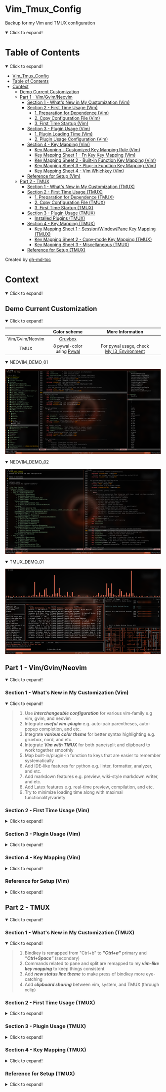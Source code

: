 # Vim_Tmux_Config
Backup for my Vim and TMUX configuration

<details open>
<summary>Click to expand!</summary>

Table of Contents
=================
<details open>
<summary>Click to expand!</summary>

* [Vim_Tmux_Config](#vim_tmux_config)
* [Table of Contents](#table-of-contents)
* [Context](#context)
   * [Demo Current Customization](#demo-current-customization)
   * [Part 1 - Vim/Gvim/Neovim](#part-1---vimgvimneovim)
      * [Section 1 - What's New in My Customization (Vim)](#section-1---whats-new-in-my-customization-vim)
      * [Section 2 - First Time Usage (Vim)](#section-2---first-time-usage-vim)
         * [1. Preparation for Dependence (Vim)](#1-preparation-for-dependence-vim)
         * [2. Copy Configuration File (Vim)](#2-copy-configuration-file-vim)
         * [3. First Time Startup (Vim)](#3-first-time-startup-vim)
      * [Section 3 - Plugin Usage (Vim)](#section-3---plugin-usage-vim)
         * [1. Plugin Loading Time (Vim)](#1-plugin-loading-time-vim)
         * [2. Plugin Usage Configuration (Vim)](#2-plugin-usage-configuration-vim)
      * [Section 4 - Key Mapping (Vim)](#section-4---key-mapping-vim)
         * [Key Mapping - Customized Key Mapping Rule (Vim)](#key-mapping---customized-key-mapping-rule-vim)
         * [Key Mapping Sheet 1 - Fn Key Key Mapping (Vim)](#key-mapping-sheet-1---fn-key-key-mapping-vim)
         * [Key Mapping Sheet 2 - Built-in Function Key Mapping (Vim)](#key-mapping-sheet-2---built-in-function-key-mapping-vim)
         * [Key Mapping Sheet 3 - Plug-in Function Key Mapping (Vim)](#key-mapping-sheet-3---plug-in-function-key-mapping-vim)
         * [Key Mapping Sheet 4 - Vim Whichkey (Vim)](#key-mapping-sheet-4---vim-whichkey-vim)
      * [Reference for Setup (Vim)](#reference-for-setup-vim)
   * [Part 2 - TMUX](#part-2---tmux)
      * [Section 1 - What's New in My Customization (TMUX)](#section-1---whats-new-in-my-customization-tmux)
      * [Section 2 - First Time Usage (TMUX)](#section-2---first-time-usage-tmux)
         * [1. Preparation for Dependence (TMUX)](#1-preparation-for-dependence-tmux)
         * [2. Copy Configuration File (TMUX)](#2-copy-configuration-file-tmux)
         * [3. First Time Startup (TMUX)](#3-first-time-startup-tmux)
      * [Section 3 - Plugin Usage (TMUX)](#section-3---plugin-usage-tmux)
         * [Installed Plugins (TMUX)](#installed-plugins-tmux)
      * [Section 4 - Key Mapping (TMUX)](#section-4---key-mapping-tmux)
         * [Key Mapping Sheet 1 - Session/Window/Pane Key Mapping (TMUX)](#key-mapping-sheet-1---sessionwindowpane-key-mapping-tmux)
         * [Key Mapping Sheet 2 - Copy-mode Key Mapping (TMUX)](#key-mapping-sheet-2---copy-mode-key-mapping-tmux)
         * [Key Mapping Sheet 3 - Miscellaneous (TMUX)](#key-mapping-sheet-3---miscellaneous-tmux)
     * [Reference for Setup (TMUX)](#reference-for-setup-tmux)

Created by [gh-md-toc](https://github.com/ekalinin/github-markdown-toc)

</details>

# Context
<details open>
<summary>Click to expand!</summary>

## Demo Current Customization
<details open>
<summary>Click to expand!</summary>

|                 | Color scheme                                                     | More Information                                                                           |
| :-------------: | :--------------------------------------------------------------: | :----------------------------------------------------------------------------------------: |
| Vim/Gvim/Neovim | [Gruvbox](https://github.com/morhetz/gruvbox)                    |                                                                                            |
| TMUX            | 8 pywal-color using [Pywal](https://github.com/dylanaraps/pywal) | For pywal usage, check [My_I3_Environment](https://github.com/JordanWu1997/I3_Sway_Config) |


<details open>
<summary>NEOVIM_DEMO_01</summary>

![alt text](./demo/NEOVIM_DEMO_01.png "Title")

</details>

<details open>
<summary>NEOVIM_DEMO_02</summary>

![alt text](./demo/NEOVIM_DEMO_02.png "Title")

</details>

<details open>
<summary>TMUX_DEMO_01</summary>

![alt text](./demo/TMUX_DEMO_01.png "Title")

</details>
</details>

## Part 1 - Vim/Gvim/Neovim
<details open>
<summary>Click to expand!</summary>

### Section 1 - What's New in My Customization (Vim)
<details open>
<summary>Click to expand!</summary>

> 1. Use **_interchangeable configuration_** for various vim-family e.g vim, gvim, and neovim
> 2. Integrate **_useful vim-plugin_** e.g. auto-pair parentheses, auto-popup completion, and etc.
> 3. Integrate **_various color theme_** for better syntax highlighting e.g. gruvbox, nord, and etc.
> 4. Integrate **_Vim with TMUX_** for both pane/split and clipboard to work together smoothly
> 5. Map built-in/plugin-in function to keys that are easier to remember systematically
> 6. Add IDE-like features for python e.g. linter, formatter, analyzer, and etc.
> 7. Add markdown features e.g. preview, wiki-style markdown writer, and etc.
> 8. Add Latex features e.g.  real-time preview, compilation, and etc.
> 9. Try to minimize loading time along with maximal functionality/variety

</details>

### Section 2 - First Time Usage (Vim)
<details>
<summary>Click to expand!</summary>

#### 1. Preparation for Dependence (Vim)

1. Common Requirement
- __Curl__ [for plugin manager setup]
    ```bash
    # For Fedora
    dnf install curl
    ```
- __Web browser with markdown extension__ (e.g. google-chrome, Firefox, and etc.) [for markdown preview]
    ```bash
    # For Fedora
    dnf install firefox
    ```
- __PDF viewer__ (e.g. zathura, Okular) [for latex preview]
    ```bash
    # For Fedora
    dnf install zathura*
    ```

2. Requirement for Diverse Vim
- __Vim__
    - version >= __7.0__
    - clipboard option is on (+clipboard) [for sharing system clipboard]
    - python3 option is on (+python3/dyn) [for python completion]
    ```bash
    # Check vim version and other options
    vim --version
    ```
- __Gvim__
    - version >= __7.0__
    - gvim already shipped with clipboard and python3 options
    ```bash
    # Check gvim version and other options
    vim --version
    ```
- __Neovim__
    - version >= __0.4__
    - neovim already shipped with clipboard and python3 options
    ```bash
    # Check nvim version and other options
    nvim --version
    ```
3. Requirement for Python Completion
- __ipython__ (version >= __7.20__) [python console]
    ```bash
    # Python3
    pip install ipython
    ```
- __jedi__ for jedi [python code analyzer]
    ```bash
    # Python3
    pip install jedi
    ```
- __pynvim__ for deoplete neovim plugin usage [python code analyzer]
    ```bash
    # Python3
    pip install pynvim
    ```
- __ipdb__ for ipdb [python breakpoint maker]
    ```bash
    # Python3
    pip install ipdb
    ```

4. Requirements for Basic Latex Compilation
- __texlive__ [latex suite]
    ```bash
    # For Fedora
    dnf install texlive-scheme-basic
    ```

#### 2. Copy Configuration File (Vim)
- __Vim/Gvim__
    1. copy "vimrc" to $HOME (current user's home)
    2. rename "vimrc" to ".vimrc"
    ```bash
    cp vimrc $HOME/.vimrc
    ```
- __Neovim__
    1. copy "vimrc" to $HOME/.config/nvim (create one if not exists)
    2. rename "vimrc" to "init.vim"
    ```bash
    mkdir -p $HOME/nvim
    cp vimrc $HOME/nvim/init.vim
    ```

#### 3. First Time Startup (Vim)
- Following installation should start automatically at the first time startup
    1. vim-plug (plug manager) installation via __curl__
        - If not working, try manually install vim-plug (also within this repository)
            ```bash
            # For vim/gvim
            cp -r vim/autoload $HOME/.vim
            # For neovim
            cp -r vim/autoload $HOME/.config/nvim
            ```
    2. vim plugin installation via __vim-plug__
        - If not working, try manually install vim-Plug
            ```bash
            # In vim command line mode
            :Pluginstall
            ```

</details>

### Section 3 - Plugin Usage (Vim)
<details>
<summary>Click to expand!</summary>

#### 1. Plugin Loading Time (Vim)
- Enable too much plugins may slow down your vim. You can check your loading time with following command
- For managing plugins enable/disable, see next section (Plugin usage configuration)
```bash
# For vim/gvim
vim --startuptime /tmp/startup.log FILE_TO_TEST +q && vim /tmp/startup.log
# For neovim
vim --startuptime /tmp/startup.log FILE_TO_TEST +q && vim /tmp/startup.log
```

#### 2. Plugin Usage Configuration (Vim)
for more details, check sections in vimrc

- Plugin usage can be configured in the first section of vimrc
    ```vim
    " ============================================================================
    " Vim and Neovim settings
    " ============================================================================
    " Select vim-plug to load, set GUI color (real color) support, and etc.
    " Assign 0 to disable plug option
    ```
- Detect using neovim or not (automatic detection)
    - Neovim is better for loading tons of plugins
    - Neovim configuration path is different from vim
    ```vim
    " Use vim or neovim (Auto-detect)
    let USING_NEOVIM = has('nvim')
    let USING_VIM = !USING_NEOVIM
    ```
- Check if using vim 8.0 or higher
    - If vim version is less than 8.0, some function is not available (e.g. terminal)
    - Required for
        - [Built-in] terminal mode
        - [Plug-in] vim-polyglot (multi-language support)
        - [Plug-in] ale (multi-languages syntax highlight)
    ```vim
    " Check if vim version >= 8.0 (also for neovim >= 0.5)
    let USING_VIM8 = 1
    ```
- Customize vim color scheme
    - For fancy symbol support, nerd font is needed (check https://github.com/ryanoasis/nerd-fonts )
    - For pywal theme support, pywal is needed (check https://github.com/dylanaraps/pywal ),
      also remember to change the directory path to your $HOME/.cache/wal
    ```vim
    " Customize vim theme (Include colorscheme and statusline)
    let USING_CUSTOMIZED_THEME = 1
    " Fancy symbols (Mainly affect lightline and nerdtree icon)
    let USING_FANCY_SYMBOLS = 1
    " Wal theme support (Xresources colortheme support, check pywal)
    "let USING_WAL_THEME = isdirectory('/home/jordankhwu/.cache/wal')
    let USING_WAL_THEME = 0
    ```
- Extra vim-plug
    - Extra plug for productivity (or enhance vim-built in function)
    - Including
        - [Plug-in] vim-startify (start page for empty buffer)
        - [Plug-in] goyo (distraction-free editor)
        - [Plug-in] limelight (light-off with goyo)
        - [Plug-in] yankring (clipboard history)
        - [Plug-in] vim-peekaboo (vim register viewer/manager)
        - [Plug-in] vim-markbar (vim mark viewer/manager)
        - [Plug-in] vim-easymotion (physical movement)
        - [Plug-in] AutoComplPop (auto completion pop-up)
        - [Plug-in] FixedTaskList (find TODO tag in vim)
        - [Plug-in] vim-hexokinase (hex color code color highlight support)
    ```vim
    " Extra vim-plug (Include easymotion, yankring, autocolpop, and etc.)
    let USING_EXTRA_PLUG = 1
    ```
- Coding tool vim-plug
    - Tools for coding, git, language syntax highlight
    - Including
        - [Plug-in] vim-polyglot (multi-language support)
        - [Plug-in] ale (multi-language syntax highlight)
        - [Plug-in] neoformat (code formatter)
        - [Plug-in] rainbow (pair bracket highlight)
        - [Plug-in] indentLine (indent line indicator)
        - [Plug-in] vim-indent-guides (indent highlight)
        - [Plug-in] vim-indent-object (add indent object to vim)
        - [Plug-in] vim-multiple-cursors (multiple cursors)
        - [Plug-in] vim-fugitive (git toolbox)
        - [Plug-in] vim-gitgutter (git diff highlight)
    ```vim
    " Coding tools vim-plug (Include syntax support, git function, and etc.)
    let USING_CODING_TOOL_PLUG = 1
    ```
- Python completion vim-plug
    - Tools for python completion
    - Requirements must be satisfied (check python completion preparation at the first session)
    - Including
        - [Plug-in] nvim-yarp (yet another remote plugin framework for neovim)
        - [Plug-in] vim-hug-neovim-rpc (plugin bridge from neovim to vim)
        - [Plug-in] deoplete-jedi (python completion)
        - [Plug-in] jedi-vim (definition and feature finder)
    ```vim
    " Python Completion (Use deoplete and jedi, neovim is recommended to be used)
    let USING_PYTHON_COMPLETION = 1
    " Python that used to install jedi, pynvim and python packages for completion
    let PYTHON_FOR_COMPLETION = '/home/jordankhwu/anaconda3/bin/python'
    ```
- GUI support
    - Functions for external GUI software
    - Requires
        - Latex previewer
        - Markdown previewer
    ```vim
    " Support of external GUI software (e.g. Okular, Google-chrome, and etc.)
    let USING_GUI_SOFTWARE = 1
    " Web browser for markdown preview
    let WEBBROWSER = 'brave-browser'
    ```

</details>

### Section 4 - Key Mapping (Vim)
<details>
<summary>Click to expand!</summary>

#### Key Mapping - Customized Key Mapping Rule (Vim)
<details open>
<summary>Click to expand!</summary>

> _1. Key Mapping should not be much different from the original VIM_
- To make life easier instead of filled up with bloated key mapping
> _2. Every function (motion) should start with a leader key for most of time_
- To prevent conflict with built-in hotkey or other program hotkeys
- In this configuration, leader key is __SPACE__ key
> 3. _Key mapping should be related to the name of the function_
- Make it easier to remember or connect
- e.g. "no wrap" function is mapped to `[SPACE]`+`[W]`+`[P]`

</details>

#### Key Mapping Sheet 1 - Fn Key Key Mapping (Vim)
<details>
<summary>Click to expand!</summary>

1. Function Key Key Mapping

| VIM-Mode | Key Mapping      | Function                        | Description                      | Note                                                    |
| :------: | :--------------: | :-----------------------------: | :------------------------------: | :-----------------------------------------------------: |
| N/V      | (`[LK]`)+`[F1]`  | (Previous)/Next Buffer          | Switch between buffers           |                                                         |
| N/V      | (`[LK]`)+`[F2]`  | (Previous)/Next Tab             | Switch between tabs              |                                                         |
| N/V      | `[F3]`           | Nerdtree current file           | Show current file location       |                                                         |
| N/V      | `[LK]`+`[F3]`    | Toggle Nerdtree                 | On/Off NerdTree plugin           |                                                         |
| N/V      | `[F4]`           | Markdown/Latex previewer        | Open external Viewer             | Only for .md or .tex file                               |
| N/V      | `[LK]`+`[F4]`    | Toggle Tagbar                   | On/Off Tagbar plugin             |                                                         |
| N/V      | (`[LK]`)+`[F5]`  | Toggle (Rel)/Abs line number    | On/Off rel/abs line number       |                                                         |
| N/V      | `[F6]`           | Toggle fold column (short-4)    | On/Off fold column (short-4)     | For easier code fold visualization                      |
| N/V      | `[LK]`+`[F6]`    | Toggle fold column (long-8)     | On/Off fold column (long-8)      | For easier code fold visualization                      |
| N/V      | `[F7]`           | Toggle show line border         | On/Off highlight 79th character  | VIM recommends at most 78 characters for one line       |
| N/V      | `[LK]`+`[F7]`    | Toggle show line border         | On/Off highlight 79th column     | VIM recommends at most 78 characters for one line       |
| N/V      | `[F8]`           | Toggle highlight comment        | On/Off highlight code comment    | Assign brighter color to comment to highlight it        |
| N/V      | `[LK]`+`[F8]`    | Toggle highlight fold           | On/Off highlight  vim fold       | Assign brighter color to comment to highlight it        |
| N/V      | `[F9]`           | Toggle indent highlight (line)  | On/Off indent highlight (line)   |                                                         |
| N/V      | `[LK]`+`[F9]`    | Toggle indent highlight (block) | On/Off indent highlight (block)  |                                                         |
| N/V      | (`[LK]`)+`[F10]` | (Load)/Save vim layout          | Load/Save vim layout             | Including pane split, folds, and etc.                   |
| N/V      | (`[LK]`)+`[F11]` | (Off)/On synchronized cursor    | Off/On synchronized cursor       | Need to execute in every pane that wants to synchronize |
| N/V      | (`[LK]`)+`[F12]` | (Exit)/Enter terminal mode      | Exit/Enter terminal mode         |                                                         |

</details>

#### Key Mapping Sheet 2 - Built-in Function Key Mapping (Vim)
<details>
<summary>Click to expand!</summary>

1. Buffer/Tab Key Mapping

| VIM-Mode | Key Mapping              | Function               | Description            | Note |
| :------: | :----------------------: | :--------------------: | :--------------------: | :--: |
| N/V      | `[LK]`+`[b]`+`[b]`       | Add new buffer         | Add new buffer         |      |
| N/V      | `[LK]`+`[b]`+`[d]`+`[d]` | Close current buffer   | Close current buffer   |      |
| N/V      | `[LK]`+`[Shift]`+`[j/k]` | Go to next/prev buffer | Go to next/prev buffer |      |
| N/V      | `[LK]`+`[t]`+`[t]`       | Add new tab            | Add new tab            |      |
| N/V      | `[LK]`+`[t]`+`[d]`+`[d]` | Close current tab      | Close current tab      |      |
| N/V      | `[LK]`+`[Shift]`+`[l/h]` | Go to next/prev tab    | Go to next/prev tab    |      |
| N/V      | `[LK]`+`[Shift]`+`[./,]` | Move tab to next/prev  | Move tab to next/prev  |      |

2. Split/Window Key Mapping

| VIM-Mode | Key Mapping                          | Function                          | Description                        | Note                                                            |
| :------: | :----------------------------------: | :-------------------------------: | :--------------------------------: | :-------------------------------------------------------------: |
| N/V      | `[Ctrl]`+`[w]`+`[s/v]`               | Add new split Horizontal/Vertical | Add new split Horizontal/Vertical  |                                                                 |
| N/V      | `[Ctrl]`+`[h/j/k/l]`                 | Move between vim splits           | Move between splits (L/D/U/R)      | With plugin, you can even move between TMUX pane and VIM splits |
| N/V      | `[Ctrl]`+`[w]`+`[h/j/k/l]`           | Move between vim splits           | Move between splits (L/D/U/R)      |                                                                 |
| N/V      | `[Ctrl]`+`[w]`+`[Shift]`+`[h/j/k/l]` | Move current split (L/D/U/R)      | Move current split (L/D/U/R)       |                                                                 |
| N/V      | `[Alt]`+`[h/j/k/l]`                  | Resize current split size         | Resize current split size          |                                                                 |
| N/V      | `[Ctrl]`+`[w]`+`[=]`                 | Re-split splits equally           | Re-split splits equally            | Here =(equal sign) for equally split                            |
| N/V      | `[LK]`+`[r]`+`[1/2]`                 | Resize current split to 10/20rows | Resize current split to 10/20 rows | For terminal pane resize                                        |

3. Code Folding Key Mapping

| VIM-Mode | Key Mapping             | Function                     | Description                              | Note         |
| :------: | :---------------------: | :--------------------------: | :--------------------------------------: | :----------: |
| N/V      | (`[LK]`)+`[F10]`        | Load/Save layout and folding | Load/Save current split and code folding |              |
| N/V      | `[z]`+`[k/j]`           | Go to Prev/Next folding      | Go to Prev/Next folding                  | Vim built-in |
| N/V      | `[z]`+`[o/c]`           | Open/Close current folding   | Open/Close current folding               | Vim built-in |
| N/V      | `[z]`+`[Shift]`+`[r/m]` | Show/Close all foldings      | Show/Close all foldings                  | Vim built-in |
| V        | `[Shift]`+`[k/j]`       | Move selection block up/down | Move selection block up/down             |              |

4. Diff Mode Key Mapping

| VIM-Mode | Key Mapping          | Function                           | Description                        | Note                                        |
| :------: | :------------------: | :--------------------------------: | :--------------------------------: | :-----------------------------------------: |
| N/V      | `[LK]`+`[d]`+`[s/v]` | Add diff split Horizontal/Vertical | Add diff split Horizontal/Vertical |                                             |
| N/V      | `[Lk]`+`[d]`+`[j/k]` | Jump to next/prev diff             | Jump to next/prev diff             |                                             |
| N/V      | `[Lk]`+`[d]`+`[g]`   | Get diff from neighbor pane        | Get diff from neighbor pane        | Recommend to use with visual mode selection |
| N/V      | `[Lk]`+`[d]`+`[p]`   | Put diff to neighbor pane          | Put diff to neighbor pane          | Recommend to use with visual mode selection |
| N/V      | `[Lk]`+`[d]`+`[u]`   | Update diff                        | Update diff                        |                                             |

5. Spell Mode Key Mapping

| VIM-Mode | Key Mapping              | Function                                   | Description                                | Note                              |
| :------: | :----------------------: | :----------------------------------------: | :----------------------------------------: | :-------------------------------: |
| N/V      | `[LK]`+`[s]`             | Toggle spell mode                          | Toggle spell mode                          | Here s for (s)pell                |
| N/V      | `[LK]`+`[s]`+`[j/k]`     | Jump to prev/next bad word                 | Jump to pre/next bad word                  |                                   |
| N/V      | `[LK]`+`[s]`+`[a]`+`[g]` | Add word to good word list spell mode      | Add word to good word list spell mode      | Here a for (a)dd, g for (g)ood    |
| N/V      | `[LK]`+`[s]`+`[r]`+`[g]` | Remove word from good word list spell mode | Remove word from good word list spell mode | Here r for (r)emove, g for (g)ood |
| N/V      | `[LK]`+`[s]`+`[a]`+`[b]` | Add word to bad word list spell mode       | Add word to bad word list spell mode       | Here a for (a)dd, b for (b)ad     |
| N/V      | `[LK]`+`[s]`+`[r]`+`[b]` | Remove word from bad word list spell mode  | Remove word from bad word list spell mode  | Here r for (r)emove, b for (b)ad  |


6. Miscellaneous Function Key Mapping

| VIM-Mode | Key Mapping           | Function                          | Description                       | Note                                            |
| :------: | :-------------------: | :-------------------------------: | :-------------------------------: | :---------------------------------------------: |
| I        | `[k]`+`[j]`           | Esc (escape form insert mode)     | Esc (escape form insert mode)     |                                                 |
| N/V      | `[Shift]`+`[k]`       | Search current word in manual     | Search current word in manual     |                                                 |
| N/V      | `[LK]`+`[d]`+`[d]`    | Close current buffer              | Close current buffer              | Here d for (d)eletion                           |
| N/V      | `[LK]`+`[w]`+`[p]`    | Toggle line wrap                  | On/Off line wrap                  | Here wp for (w)ra(p)                            |
| N/V      | `[LK]`+`[s]`+`[t]`    | Toggle list (trailing chars)      | On/Off list (trailing characters) | Here st for li(s)(t)                            |
| N/V      | `[LK]`+`[/]`          | Toggle search highlight           | On/Off search highlight           |                                                 |
| N/V      | `[LK]`+`[m]`+`[k]`    | Show all vim marks                | Show all vim marks                | This shows marks using fzf instead vim built-in |
| N/V      | `[LK]`+`[r]`+`[g]`    | Show all vim registers            | Show all vim registers            | Here re for (re)gister                          |
| N/V      | `[LK]`+`[a]`+`[b]`    | Show all vim abbreviates          | Show all vim abbreviates          | Here ab for (ab)reviation                       |
| N/V      | `[LK]`+`[c]`+`[h/v]`  | Toggle Horizontal/Vertical cursor | On/Off Horizontal/Vertical cursor |                                                 |
| N/V      | `[LK]`+`[g]`+`[o/i]`  | Show all cursor jump              | Show all cursor jump              | `[g/Ctrl]`+`[o/i]` jump backwards/forwards      |
| N/V      | `[LK]`+`[g]`+`[;/,]`  | Show all file change              | Show all file change              | `[g]`+`[;/,]` go to earlier/later change        |

</details>

#### Key Mapping Sheet 3 - Plug-in Function Key Mapping (Vim)
<details>
<summary>Click to expand!</summary>

1. File/Code Browsing Key Mapping
- Note: Fzf is needed for file browsing

| VIM-Mode | Key Mapping              | Function                         | Description                       | Note                       |
| :------: | :----------------------: | :---------------------------:    | :------------------------------:  | :------------------------: |
| N/V      | `[F3]`                   | Nerdtree Current Files           | Show current file location        |                            |
| N/V      | `[LK]`+`[F3]`            | Toggle Nerdtree                  | On/Off NerdTree plugin            |                            |
| N/V      | `[LK]`+`[F4]`            | Toggle Tagbar                    | On/Off Tagbar plugin              |                            |
| N        | `[LK]`+`[f]`+`[f]`+`[s]` | List files under input directory | List files under input directory  |                            |
| N        | `[LK]`+`[f]`+`[l]`+`[c]` | Locate files matched input       | Locate files matched input name   | Use system locate command  |
| N        | `[LK]`+`[f]`+`[r]`+`[g]` | Find files with input pattern    | Find files matched input pattern  | Use system ripgrep command |
| N        | `[LK]`+`[f]`+`[f]`+`[t]` | Select file type for current     | Select file type for current file |                            |
| N        | `[LK]`+`[f]`+`[c]`+`[d]` | Show all command in vim now　    | Show all command in vim now       | 　                         |
| N        | `[LK]`+`[f]`+`[n]`+`[m]` | Show all normal mode mapping     | Show all normal mode mapping      |                            |
| N        | `[LK]`+`[f]`+`[h]`+`[t]` | Show all helptags in vim-help    | Show all helptags in vim-help     |                            |

2. Python Coding Key Mapping
- Note: Jedi is needed for python code analysis (Check https://github.com/davidhalter/jedi )
- Note: All below functions only work in .py files

| VIM-Mode | Key Mapping                  | Function                      | Description                       | Note                        |
| :------: | :--------------------------: | :---------------------------: | :-------------------------------: | :-------------------------: |
| N/V      | `[Shift]`+`[k]`              | Search current word in doc    | Search current word in python doc |                             |
| N/V      | `[LK]`+`[p]`+`[n]`           | Find current word occurrences | Find current word occurrences     | Here p for (p)ython         |
| N/V      | `[LK]`+`[p]`+`[a]`           | Find current word assignment  | Find current word assignment      |                             |
| N/V      | `[LK]`+`[p]`+`[d]`           | Show current word definition  | Show current word definition      |                             |
| N/V      | `[LK]`+`[p]`+`[m]`           | Show current word init.py     | Show current word init.py         |                             |
| N/V      | `[LK]`+`[p]`+`[Shift]`+`[m]` | Show input module init.py     | Show input module init.py         |                             |
| N        | `[LK]`+`[p]`+`[i]`           | Run isort formatter           | Run isort formatter (modules)     | isort needs to be installed |
| N        | `[LK]`+`[p]`+`[y]`           | Run yapf formatter            | Run yapf formatter (PEP8)         | yapf needs to be installed  |

3. Miscellaneous Function Key Mapping
- Useful tool (Note: startup by default)

| VIM-Mode | Key Mapping                   | Function                        | Description                           | Note                      |
| :------: | :---------------------------: | :-----------------------------: | :-----------------------------------: | :-----------------------: |
| N/V      | `[LK]`+`[c]`+`[c/y]`          | Comment (and copy) current line | Comment (and copy) current line       | NerdCommenter             |
| N/V      | `[LK]`+`[c]`+`[u]`            | Uncomment current line          | Uncomment current line                | NerdCommenter             |
| N/V      | `[LK]`+`[Return]`             | Select vim pane                 | Select vim pane in tabs and splits    | vim-choosewin             |
| N/V      | `[LK]`+`[z]`                  | Toggle maximize current split   | On/Off maximize current split         | vim-maximizer             |
| N/V      | `[Ctrl]`+`[w]`+`[z]`          | Toggle maximize current split   | On/Off maximize current split         | vim-maximizer             |
| N/V      | `[y]`+`[s]`+`[a]`+`[w]`+`["]` | Add wrapped quotation/bracket   | From word to "word"                   | vim-surrounder            |
| N/V      | `[d]`+`[s]`+`[a]`+`[w]`+`["]` | Del wrapped quotation/bracket   | From "word" to word                   | vim-surrounder            |
| N/V      | `[c]`+`[s]`+`[']`+`["]`       | Change quotation/bracket        | From 'word' to "word"                 | vim-surrounder            |
| N/V/I    | `[LK]`+`[\`]`                 | Toggle auto-completion pop-up   | On/Off auto-completion pop-up         | autocomplpop              |
| N/V/I    | `[Alt]`+`[Shift]`+`[']`       | Toggle auto-pair                | On/Off auto-pair quotation/bracket    | auto-pairs                |
| N/V/I    | `[Alt]`+`[;]`                 | Jump to next pairs              | Jump to next paired quotation/bracket | auto-pairs                |
| I        | `[Alt]`+`[w]`                 | Auto-pair fastwrap              | Auto-pair fastwrap current pairs      | Example: ()test -> (test) |
| N        | `[LK]`+`[v]`+`[w]`            | Open vimwiki index page         | Open vimwiki index page               | vimwiki                   |
| N        | `[LK]`+`[v]`+`[i]`            | Open vimwiki diary index page   | Open vimwiki diary index page         | vimwiki                   |

- Extra plug (Note: "let using_extra_plug = 1" must be set in vimrc)

| VIM-Mode | Key Mapping          | Function                     | Description                  | Note           |
| :------: | :------------------: | :--------------------------: | :--------------------------: | :------------: |
| N/V      | `[LK]`+`[h/j/k/l]`   | Quick move in four direction | Quick move in four direction | vim-easymotion |
| N/V      | `[LK]`+`[y]`+`[s]`   | Show yank history            | Show yank history            | yankring       |
| N/V      | `[y]`+`[n/p]`        | Paste next/prev clipped item | Paste next/prev clipped item | yankring       |
| N/V      | `[LK]`+`[g]`+`[y]`   | Distraction-free mode        | Distraction-free mode        | goyo           |

- Coding tool (Note: "let using_coding_tool_plug = 1" must be set in vimrc)

| VIM-Mode | Key Mapping                           | Function                        | Description                                        | Note                                                          |
| :------: | :-----------------------------------: | :-----------------------------: | :------------------------------------------------: | :-----------------------------------------------------------: |
| N/V      | `[Alt]`+`[n]` (+`[n]`+`[n]`+...+`[n]` | Multiple cursor for selected    | Multiple cursor for currently selected word        | Press N to next word; Use I/A to insert word; Use Esc to exit |
| N/V      | `[Alt]`+`[p]` (+`[p]`+`[p]`+...+`[p]` | Cancel selected multiple cursor | Cancel selected multiple cursor                    |                                                               |
| N/V      | `[Alt]`+`[o]` (+`[o]`+`[o]`+...+`[o]` | Omit selected multiple cursor   | Omit selected multiple cursor                      |                                                               |
| N/V      | `[LK]`+`[a]`+`[l]`                    | Toggle ALE                      | On/Off ALE                                         | Enabled at startup                                            |
| N/V      | `[LK]`+`[a]`+`[j/k]`                  | Go to Next/Prev ALE linter      | Go to Next/Prev ALE linter                         |                                                               |
| N/V      | `[LK]`+`[g]`+`[g]`                    | Toggle GitGutter                | On/Off GitGutter                                   | Disabled at startup                                           |
| N/V      | `[LK]`+`[g]`+`[h]`+`[s/l/n]`          | Toggle GitGutter highlight      | Toggle GitGutter highlight symbol/line/line number |                                                               |
| N/V      | `[LK]`+`[g]`+`[j/k]`                  | Go to Next/Prev git hunks       | Go to Next/Prev git hunks                          | Hunk means changed block                                      |
| N/V      | `[LK]`+`[g]`+`[Shift]`+`[p]`          | Hunk preview (before changed)   | Hunk preview (before changed)                      | Here p for (p)review                                          |
| N/V      | `[LK]`+`[g]`+`[Shift]`+`[f]`          | Fold all unchanged lines        | Fold all unchanged lines                           |                                                               |
| N/V      | `[LK]`+`[g]`+`[Shift]`+`[s]`          | Stage current hunk              | Stage current hunk                                 | Here s for (s)tage                                            |
| N/V      | `[LK]`+`[g]`+`[Shift]`+`[u]`          | Restore current hunk            | Restore current hunk                               | Like vim undo                                                 |
| N/V      | `[LK]`+`[g]`+`[s]`                    | Summary of current git repo     | Summary of current git repo                        | Here s for (s)ummary                                          |
| N/V      | `[LK]`+`[g]`+(`[Shift]`)+`[d]`        | Git diff (all unstaged files)   | Git diff (all unstaged files)                      |                                                               |
| N/V      | `[LK]`+`[g]`+(`[Shift]`)+`[a]`        | Git add (all unstaged files)    | Git add (all unstaged files)                       |                                                               |
| N/V      | `[LK]`+`[g]`+(`[Shift]`)+`[c]`        | Git commit all staged files     | Git commit all staged files)                       |                                                               |
| N/V      | `[LK]`+`[g]`+`[Shift]`+`[b]`          | Git blame current file          | Git blame current file                             |                                                               |

</details>

#### Key Mapping Sheet 4 - Vim Whichkey (Vim)
<details>
<summary>Click to expand!</summary>

- Most leader key related key mapping is mapped by which-key plugins which will show useful hints when leader key
and following keys are pressed. Table below includes some frequently used key mappings.

| `[LK]` + | Function    | Description     |
| :------: | :---------: | :-------------: |
| `a`      | Ale         | Linter          |
| `b`      | Buffer      | Built-in buffer |
| `c`      | Commenter   | Commenter       |
| `d`      | Diff        | Built-in diff   |
| `f`      | Fzf         | File-browser    |
| `g`      | Git         |                 |
| `m`      | Mark/Manual | Built-in mark   |
| `p`      | Python      |                 |
| `s`      | Spell       | Built-in spell  |
| `t`      | Tab         | Built-in tab    |
| `v`      | Vim-wiki    | Note-taking     |
| `y`      | Yank        | Yank manager    |
| `s`+`l`  | Statusline  | Status line     |
| `c`+`s`  | Colorscheme | Color scheme    |

</details>
</details>

### Reference for Setup (Vim)
<details>
<summary>Click to expand!</summary>

- http://fisadev.github.io/fisa-vim-config/
- http://www.viemu.com/a_vi_vim_graphical_cheat_sheet_tutorial.html
- https://github.com/ryanoasis/nerd-fonts/
- https://github.com/sbdchd/Neoformat
- https://github.com/amix/vimrc/blob/master/vimrcs/basic.vim
- https://vim.wikia.com/wiki/Disable_beeping
- https://blog.gtwang.org/useful-tools/how-to-use-vim-as-a-hex-editor/
- https://github.com/junegunn/vim-plug
- https://krehwell.com/blog/Open%20Markdown%20Previewer%20Through%20Vim
- https://github.com/shengjunlin/vimrc
- http://nadypan.blogspot.com/2014/01/vim-fold.html
- https://github.com/yangyangwithgnu/use_vim_as_ide
- https://factorpad.com/tech/vim-cheat-sheet.html#structure
- https://github.com/wsdjeg/vim-galore-zh_cn
- https://github.com/mhinz/vim-galore
- https://ahuigo.github.io/b/vim/vim-var#/
- https://learnvimscriptthehardway.stevelosh.com/chapters/24.html

</details>
</details>

## Part 2 - TMUX
<details open>
<summary>Click to expand!</summary>

### Section 1 - What's New in My Customization (TMUX)
<details open>
<summary>Click to expand!</summary>

> 1. Bindkey is remapped from "Ctrl+b" to **_"Ctrl+a"_** primary and **_"Ctrl+Space"_** (secondary)
> 2. Commands related to pane and split are remapped to my **_vim-like key mapping_** to keep things consistent
> 3. Add **_new status line theme_** to make press of bindkey more eye-catching
> 4. Add **_clipboard sharing_** between vim, system, and TMUX (through xclip)

</details>

### Section 2 - First Time Usage (TMUX)
<details>
<summary>Click to expand!</summary>

#### 1. Preparation for Dependence (TMUX)

1. Common Requirement
- __Git__ [for TMUX plugin manager setup]
```bash
# For Fedora
dnf install git
```
- __Powerline__ [powerline support for TMUX status line ]
```bash
# For Fedora
dnf install powerline
dnf install tmux-powerline
```

#### 2. Copy Configuration File (TMUX)
- version >= __2.0__
```bash
# Check TMUX version
tmux -V
```

1. Copy Configuration File
- __TMUX__
    1. copy "tmux.conf" to $HOME (current user's home)
    2. rename "tmux.conf" to .tmux.conf
    ```bash
    cp tmux.conf $HOME/.tmux.conf
    ```

#### 3. First Time Startup (TMUX)
- At first time startup, we need to install TMUX plugin manager, load configuration file and install plugins
    1. TMUX plugin manager (TPM) installation
    ```bash
    # In terminal
    git clone https://github.com/tmux-plugins/tpm $HOME/.tmux/plugins/tpm
    ```
    2. Load configuration file
    ```bash
    # Open TMUX in terminal
    tmux
    # In TMUX, press ctrl+b to enter command mode
    # In command mode
    source-file ~/.tmux.conf
    ```
    3. Install plugins
        - Press "Ctrl+Space", then "I"
        - Plugin manager should start installation automatically

</details>

### Section 3 - Plugin Usage (TMUX)
<details>
<summary>Click to expand!</summary>

#### Installed Plugins (TMUX)
- [Plug-in] tmux-prefix-highlight (prefix/mode indicator for status line)
- [Plug-in] tmux-sidebar (nerdtree-like file tree for TMUX)
- [Plug-in] tmux-sessionist (make create/kill session ability easier to use)
- [Plug-in] tmux-resurrect (save TMUX layout, and restore after restart TMUX)
- [Plug-in] tmux-continuum (auto-save, auto-load for tmux-resurrect)
- [Plug-in] vim-tmux-navigator (move between vim and tmux pane seamlessly)
- [Plug-in] tmux-copycat (enhanced TMUX search)
- [Plug-in] tmux-yank (share TMUX clipboard with system clipboard)
- [Plug-in] tmux-open (open TMUX context easily in TMUX copy mode)
- [Plug-in] tmux-logging (logging and screen capturing for TMUX)

</details>

### Section 4 - Key Mapping (TMUX)
<details>
<summary>Click to expand!</summary>

#### Key Mapping Sheet 1 - Session/Window/Pane Key Mapping (TMUX)
- Session

| TMUX-Mode | Key Mapping              | Function                   | Description               | Note                |
| :-------: | :----------------------: | :------------------------: | :-----------------------: | :-----------------: |
| Normal    | `[BK]`+`[Shift]`+`[4]`   | Rename current session     | Rename current session    | $                   |
| Normal    | `[BK]`+`[s]`             | Show all TMUX sessions     | Show all TMUX sessions    |                     |
| Normal    | `[BK]`+`[Shift]`+`[c]`   | Create new session         | Create new session        | tmux-sessionist     |
| Normal    | `[BK]`+`[Shift]`+`[x/7]` | Kill current session       | Kill current session      | tmux-sessionist / & |
| Normal    | `[BK]`+`[Shift]`+`[9/0]` | Move to prev/next session  | Move to prev/next session | ( / )               |
| Normal    | `[BK]`+`[Shift]`+`[`]`   | Switch to last session     | Switch to last session    | tmux-sessionist / ~ |
| Normal    | `[BK]`+`[k/j]`           | Move to prev/next session  | Move to prev/next session |                     |

- Window

| TMUX-Mode | Key Mapping              | Function                         | Description                     | Note |
| :-------: | :----------------------: | :------------------------------: | :-----------------------------: | :--: |
| Normal    | `[BK]`+`[Number]`        | Move to window (number)          | Move to window (number)         |      |
| Normal    | `[BK]`+`[']`             | Move to window index             | Move to window index            |      |
| Normal    | `[BK]`+`[,]`             | Rename current window            | Rename current session          |      |
| Normal    | `[BK]`+`[w]`             | Show all windows                 | Show all windows                |      |
| Normal    | `[BK]`+`[c]`             | Create new window                | Create new window               |      |
| Normal    | `[BK]`+`[x]`             | Kill current window              | Kill current window             |      |
| Normal    | `[BK]`+`[`]`             | Switch to last window            | Switch to last window           |      |
| Normal    | `[BK]`+`[h/l]`           | Move to next/prev window         | Move to next/prev window        |      |
| Normal    | `[BK]`+`[Shift]`+`[h/l]` | Swap window to prev/next window  | Swap window to prev/next window |      |

- Pane

| TMUX-Mode | Key Mapping                | Function                            | Description                           | Note                                      |
| :-------: | :------------------------: | :---------------------------------: | :-----------------------------------: | :---------------------------------------: |
| Normal    | `[BK]`+`[Shift]`+`[-]`     | Split pane vertically               | Split pane vertically                 | Default key is `[LK]`+`[Shift]`+`[']` (") |
| Normal    | `[BK]`+`[Shift]`+`[\]`     | Split pane horizontally             | Split pane horizontally               | Default key is `[LK]`+`[Shift]`+`[5]` (%) |
| Normal    | `[BK]`+`[q/Enter]`         | Move to pane (number)               | Move to pane (number)                 | Pane number shows on pane                 |
| Normal    | `[Ctrl]`+`[h/j/k/l]`       | Move to pane (L/D/U/R)              | Move to pane (L/D/U/R)                | vim-tmux-navigator                        |
| Normal    | `[BK]`+`[Backspace]`       | Switch to last pane                 | Switch to last pane                   |                                           |
| Normal    | `[BK]`+`[;]`               | Scroll current pane up              | Scroll current pane up                | Scroll in TMUX copy mode                  |
| Normal    | `[BK]`+`[Shift]`+`[j/k]`   | Swap pane to prev/next pane         | Swap pane to prev/next pane           |                                           |
| Normal    | `[BK]`+`[Space]`           | Toggle pane layout                  | Toggle pane layout                    |                                           |
| Normal    | `[BK]`+`[Alt]`+`[h/j/k/l]` | Resize pane to (L/D/U/R)            | Resize pane to (L/D/U/R)              |                                           |
| Normal    | `[BK]`+`[Ctrl/Alt]`+`[o]`  | Rotate pane anti-clock/clock wisely | Rotate pane (anti-clock/clock)wisely  |                                           |

#### Key Mapping Sheet 2 - Copy-mode Key Mapping (TMUX)

| TMUX-Mode | Key Mapping                | Function                      | Description                   | Note          |
| :-------: | :------------------------: | :---------------------------: | :---------------------------: | :-----------: |
| Normal    | `[BK]`+`[`[/;]`            | Enter copy mode               | Enter copy mode               |               |
| Normal    | `[BK]`+`[]`]`              | Paste selected contents       | Paste selected contents       |               |
| Normal    | `[BK]`+`[Shift]`+`[3]`     | Show all buffer list          | Show all buffer list          | #             |
| Normal    | `[BK]`+`[=]`               | Paste from buffer list        | Paste from buffer list        |               |
| Normal    | `[BK]`+`[/]`               | Search and select pattern     | Search and select pattern     | tmux-copy-cat |
| Copy      | `[v/Space]`                | Start selection               | Start selection               |               |
| Copy      | `[Ctrl]`+`[v]`             | Vim-like block selection      | Vim-like block selection      |               |
| Copy      | `[Shift]`+`[v]`            | Vim-like line selection       | Vim-like line selection       |               |
| Copy      | `[y]`                      | Vim-like yank selected region | Vim-like yank selected region |               |
| Copy      | `[;/q/Enter]`              | Quit copy mode                | Quit copy mode                |               |

#### Key Mapping Sheet 3 - Miscellaneous (TMUX)

| TMUX-Mode | Key Mapping                    | Function                            | Description                        | Note                                              |
| :-------: | :--------------------:         | :---------------------------------: | :--------------------------------: | :-----------------------------------------------: |
| Normal    | `[BK]`+`[Tab]`                 | Open TMUX choose-tree               | Open TMUX choose-tree              | Choose pane, window, session in TMUX              |
| Normal    | `[BK]`+`[Shift]`+`[/]`         | Show all TMUX key mapping           | Show all TMUX key mapping          |                                                   |
| Normal    | `[BK]`+`[Shift]`+`[b]`         | Toggle TMUX status line             | Toggle TMUX status line            |                                                   |
| Normal    | `[BK]`+`[b]`                   | Toggle TMUX borderline              | Toggle TMUX borderline             |                                                   |
| Normal    | `[BK]`+`[Shift]`+`[r]`         | Reload TMUX configuration           | Reload TMUX configuration          | Run source $HOME/.tmux.conf file                  |
| Normal    | `[BK]`+`[F3]`                  | Sidebar file-tree                   | Sidebar file-tree                  | tmux-sidebar                                      |
| Normal    | `[BK]`+`[Alt]`+`[s/r]`         | Save/Load current session           | Save/Load current session          | tmux-resurrect                                    |
| Normal    | `[BK]`+`[a]`                   | Clear terminal output               | Clear terminal output              | Act like Ctrl-l in terminal                       |
| Normal    | `[BK]`+`[Ctrl]`+`[h]`          | Send Ctrl+h to terminal             | Send Ctrl+h to terminal            | Ctrl+h is alternative backspace for fish shell    |
| Normal    | `[BK]`+`[Ctrl]`+`[k]`          | Send Ctrl+k to terminal             | Send Ctrl+k to terminal            | Ctrl+k is to delete to end of line for fish shell |
| Normal    | `[BK]`+`[Ctrl]`+`[l]`          | Send Ctrl+l to terminal             | Send Ctrl+l to terminal            | Ctrl+l is to clean screen for fish shell          |
| Normal    | `[BK]`+`[Ctrl]`+`[s]`          | Toggle pane synchronization         | Toggle pane synchronization        | Synchronize input for all panes                   |
| Normal    | `[BK]`+`[Shift]`+`[m]`         | Toggle mouse mode                   | Toggle mouse mode                  |                                                   |
| Copy      | `[BK]`+`[o]`                   | Open selected with system default   | Open selected with system default  | tmux-open, open with xdg-open                     |
| Copy      | `[BK]`+`[Ctrl]`+`[o]`          | Open selected with `$EDITOR`        | Open selected with $EDITOR         | tmux-open                                         |
| Normal    | `[BK]`+`[m]`                   | Mark current pane                   | Mark current pane                  | Mark pane for following usage                     |
| Normal    | `[BK]`+`[Shift]`+`[;]`         | Swap current pane with marked pane  | Swap current pane with marked pane | Target pane must be marked first                  |
| Normal    | `[BK]`+`[Alt]`+`[Shift]`+`[;]` | Move marked pane to current window  | Move marked pane to current window | Move (merge) marked pane to current window        |

</details>

### Reference for Setup (TMUX)
<details>
<summary>Click to expand!</summary>

- https://leanpub.com/the-tao-of-tmux/read#config
- https://github.com/powerline/powerline
- https://github.com/erikw/tmux-powerline
- https://github.com/tmux-plugins/tmux-resurrect
- https://github.com/tmux-plugins/tmux-sidebar
- https://github.com/tmux-plugins/tmux-yank
- https://github.com/tmux-plugins/tmux-logging
- https://github.com/tmux-plugins/tmux-copycat
- https://github.com/g6ai/dotfiles/tree/master/tmux
- https://danielmiessler.com/study/tmux/
- https://leimao.github.io/blog/Tmux-Tutorial/
- https://github.com/rothgar/awesome-tmux
- https://arcolinux.com/everything-you-need-to-know-about-tmux-status-bar/
- https://b9532026.wordpress.com/2020/12/01/%E5%BC%B7%E5%8C%96tmux%E6%93%8D%E4%BD%9C/
- https://github.com/tmux-plugins/tmux-prefix-highlight
- https://tao-of-tmux.readthedocs.io/zh_CN/latest/manuscript/09-status-bar.html
- https://gist.github.com/markandrewj/ead05ebc20f3968ec07e
- https://github.com/tmux-plugins/tpm

</details>
</details>
</details>
</details>
</details>
</details>
